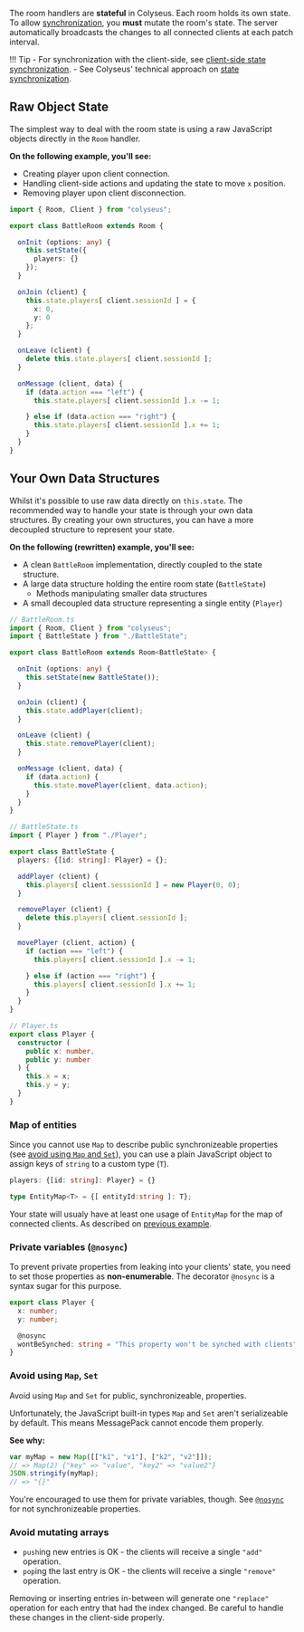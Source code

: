 The room handlers are **stateful** in Colyseus. Each room holds its own state. To allow [synchronization](/concept-state-synchronization), you **must** mutate the room's state. The server automatically broadcasts the changes to all connected clients at each patch interval.

!!! Tip
    - For synchronization with the client-side, see [client-side state synchronization](/client/state-synchronization).
    - See Colyseus' technical approach on [state synchronization](/concept-state-synchronization).

## Raw Object State

The simplest way to deal with the room state is using a raw JavaScript objects directly in the `Room` handler.

**On the following example, you'll see:**

- Creating player upon client connection.
- Handling client-side actions and updating the state to move `x` position.
- Removing player upon client disconnection.

```typescript
import { Room, Client } from "colyseus";

export class BattleRoom extends Room {

  onInit (options: any) {
    this.setState({
      players: {}
    });
  }

  onJoin (client) {
    this.state.players[ client.sessionId ] = {
      x: 0,
      y: 0
    };
  }

  onLeave (client) {
    delete this.state.players[ client.sessionId ];
  }

  onMessage (client, data) {
    if (data.action === "left") {
      this.state.players[ client.sessionId ].x -= 1;

    } else if (data.action === "right") {
      this.state.players[ client.sessionId ].x += 1;
    }
  }
}
```

## Your Own Data Structures

Whilst it's possible to use raw data directly on `this.state`. The recommended way to handle your state is through your own data structures. By creating your own structures, you can have a more decoupled structure to represent your state.

**On the following (rewritten) example, you'll see:**

- A clean `BattleRoom` implementation, directly coupled to the state structure.
- A large data structure holding the entire room state (`BattleState`)
    - Methods manipulating smaller data structures
- A small decoupled data structure representing a single entity (`Player`)

```typescript fct_label="BattleRoom.ts"
// BattleRoom.ts
import { Room, Client } from "colyseus";
import { BattleState } from "./BattleState";

export class BattleRoom extends Room<BattleState> {

  onInit (options: any) {
    this.setState(new BattleState());
  }

  onJoin (client) {
    this.state.addPlayer(client);
  }

  onLeave (client) {
    this.state.removePlayer(client);
  }

  onMessage (client, data) {
    if (data.action) {
      this.state.movePlayer(client, data.action);
    }
  }
}
```

```typescript fct_label="BattleState.ts"
// BattleState.ts
import { Player } from "./Player";

export class BattleState {
  players: {[id: string]: Player} = {};

  addPlayer (client) {
    this.players[ client.sesssionId ] = new Player(0, 0);
  }

  removePlayer (client) {
    delete this.players[ client.sessionId ];
  }

  movePlayer (client, action) {
    if (action === "left") {
      this.players[ client.sessionId ].x -= 1;

    } else if (action === "right") {
      this.players[ client.sessionId ].x += 1;
    }
  }
}
```

```typescript fct_label="Player.ts"
// Player.ts
export class Player {
  constructor (
    public x: number,
    public y: number
  ) {
    this.x = x;
    this.y = y;
  }
}
```

### Map of entities 

Since you cannot use `Map` to describe public synchronizeable properties (see [avoid using `Map` and `Set`](#avoid-using-map-set)), you can use a plain JavaScript object to assign keys of `string` to a custom type (`T`).

```ts
players: {[id: string]: Player} = {}
```

```typescript
type EntityMap<T> = {[ entityId:string ]: T};
```

Your state will usualy have at least one usage of `EntityMap` for the map of connected clients. As described on [previous example](#your-own-data-structures).

### Private variables (`@nosync`)

To prevent private properties from leaking into your clients' state, you need to set those properties as **non-enumerable**. The decorator `@nosync` is a syntax sugar for this purpose.

```typescript
export class Player {
  x: number;
  y: number;

  @nosync
  wontBeSynched: string = "This property won't be synched with clients";
}
```

### Avoid using `Map`, `Set`

Avoid using `Map` and `Set` for public, synchronizeable, properties.

Unfortunately, the JavaScript built-in types `Map` and `Set` aren't serializeable by default. This means MessagePack cannot encode them properly.

**See why:**

```typescript
var myMap = new Map([["k1", "v1"], ["k2", "v2"]]);
// => Map(2) {"key" => "value", "key2" => "value2"}
JSON.stringify(myMap);
// => "{}"
```

You're encouraged to use them for private variables, though. See [`@nosync`](#private-variables-nosync) for not synchronizeable properties.

### Avoid mutating arrays

- `push`ing new entries is OK - the clients will receive a single `"add"` operation.
- `pop`ing the last entry is OK - the clients will receive a single `"remove"` operation.

Removing or inserting entries in-between will generate one `"replace"` operation for each entry that had the index changed. Be careful to handle these changes in the client-side properly.
